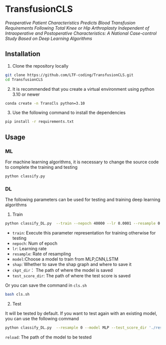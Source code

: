 # TransfusionCLS
*Preoperative Patient Characteristics Predicts Blood Transfusion Requirements Following Total Knee or Hip Arthroplasty Independent of Intraoperative and Postoperative Characteristics: A National Case-control Study Based on Deep Learning Algorithms*

## Installation
1. Clone the repository locally
```bash
git clone https://github.com/LTF-coding/TransfusionCLS.git
cd TransfusionCLS
```
2. It is recommended that you create a virtual environment using python 3.10 or newer
```bash
conda create -n TransCls python=3.10
```
3. Use the following command to install the dependencies
```bash 
pip install -r requirements.txt
```

## Usage
### ML

For machine learning algorithms, it is necessary to change the source code to complete the training and testing

```bash 
python classify.py
```

### DL

The following parameters can be used for testing and training deep learning algorithms

1. Train
```bash 
python classify_DL.py  --train --nepoch 40000 --lr 0.0001 --resample 0 --model MLP --ckpt_dir './results/ckpt' --test_score_dir './results/test_score' --shap 'shap_plot.tiff' 
```
+ `train`: Execute this parameter representation for training otherwise for testing
+ `nepoch`: Num of epoch
+ `lr`: Learning rate
+ `resample`: Rate of resampling
+ `model`:Choose a model to train from MLP,CNN,LSTM
+ `shap`: Whether to save the shap graph and where to save it
+ `ckpt_dir`： The path of where the model is saved
+ `test_score_dir`: The path of where the test score is saved

Or you can save the command in `cls.sh`
```bash
bash cls.sh
```

2. Test

It will be tested by default. If you want to test again with an existing model, you can use the following command
```bash
python classify_DL.py  --resample 0 --model MLP --test_score_dir './results/test_score' --shap 'shap_plot.tiff' --load 'path to .pth' 
```
`reload`: The path of the model to be tested
